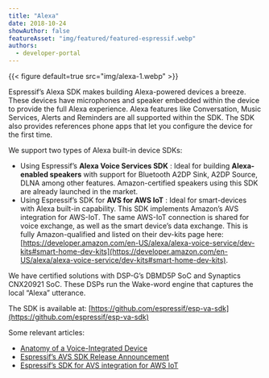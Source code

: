 ```yaml
---
title: "Alexa"
date: 2018-10-24
showAuthor: false
featureAsset: "img/featured/featured-espressif.webp"
authors:
  - developer-portal
---
```

{{< figure
    default=true
    src="img/alexa-1.webp"
    >}}

Espressif’s Alexa SDK makes building Alexa-powered devices a breeze. These devices have microphones and speaker embedded within the device to provide the full Alexa experience. Alexa features like Conversation, Music Services, Alerts and Reminders are all supported within the SDK. The SDK also provides references phone apps that let you configure the device for the first time.

We support two types of Alexa built-in device SDKs:

- Using Espressif’s __Alexa Voice Services SDK__ : Ideal for building __Alexa-enabled speakers__  with support for Bluetooth A2DP Sink, A2DP Source, DLNA among other features. Amazon-certified speakers using this SDK are already launched in the market.
- Using Espressif’s SDK for __AVS for AWS IoT__ : Ideal for smart-devices with Alexa built-in capability. This SDK implements Amazon’s AVS integration for AWS-IoT. The same AWS-IoT connection is shared for voice exchange, as well as the smart device’s data exchange. This is fully Amazon-qualified and listed on their dev-kits page here: [https://developer.amazon.com/en-US/alexa/alexa-voice-service/dev-kits#smart-home-dev-kits](https://developer.amazon.com/en-US/alexa/alexa-voice-service/dev-kits#smart-home-dev-kits).

We have certified solutions with DSP-G’s DBMD5P SoC and Synaptics CNX20921 SoC. These DSPs run the Wake-word engine that captures the local “Alexa” utterance.

The SDK is available at: [https://github.com/espressif/esp-va-sdk](https://github.com/espressif/esp-va-sdk)

Some relevant articles:

- [Anatomy of a Voice-Integrated Device](/blog/anatomy-of-a-voice-integrated-device)
- [Espressif’s AVS SDK Release Announcement](/blog/espressifs-alexa-sdk-v1-0b1)
- [Espressif’s SDK for AVS integration for AWS IoT](https://www.espressif.com/en/news/ESP32-Vaquita-DSPG_and_SDK?position=0&list=AguoTi8cJOJycmcaOUTvPhV0fqCv3Z6oxZhbrasmZA4)
